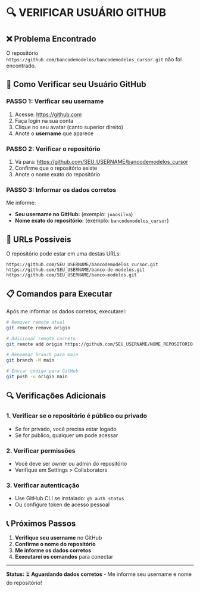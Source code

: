 # 🔍 VERIFICAR USUÁRIO GITHUB

## ❌ Problema Encontrado

O repositório `https://github.com/bancodemodelos/bancodemodelos_cursor.git` não foi encontrado.

## 🔧 Como Verificar seu Usuário GitHub

### **PASSO 1: Verificar seu username**
1. Acesse: https://github.com
2. Faça login na sua conta
3. Clique no seu avatar (canto superior direito)
4. Anote o **username** que aparece

### **PASSO 2: Verificar o repositório**
1. Vá para: https://github.com/SEU_USERNAME/bancodemodelos_cursor
2. Confirme que o repositório existe
3. Anote o nome exato do repositório

### **PASSO 3: Informar os dados corretos**

Me informe:
- **Seu username no GitHub:** (exemplo: `joaosilva`)
- **Nome exato do repositório:** (exemplo: `bancodemodelos_cursor`)

## 🔗 URLs Possíveis

O repositório pode estar em uma destas URLs:

```
https://github.com/SEU_USERNAME/bancodemodelos_cursor.git
https://github.com/SEU_USERNAME/banco-de-modelos.git
https://github.com/SEU_USERNAME/banco-modelos.git
```

## 📋 Comandos para Executar

Após me informar os dados corretos, executarei:

```bash
# Remover remote atual
git remote remove origin

# Adicionar remote correto
git remote add origin https://github.com/SEU_USERNAME/NOME_REPOSITORIO.git

# Renomear branch para main
git branch -M main

# Enviar código para GitHub
git push -u origin main
```

## 🔍 Verificações Adicionais

### **1. Verificar se o repositório é público ou privado**
- Se for privado, você precisa estar logado
- Se for público, qualquer um pode acessar

### **2. Verificar permissões**
- Você deve ser owner ou admin do repositório
- Verifique em Settings > Collaborators

### **3. Verificar autenticação**
- Use GitHub CLI se instalado: `gh auth status`
- Ou configure token de acesso pessoal

## 📞 Próximos Passos

1. **Verifique seu username** no GitHub
2. **Confirme o nome do repositório**
3. **Me informe os dados corretos**
4. **Executarei os comandos** para conectar

---

**Status:** ⏳ **Aguardando dados corretos** - Me informe seu username e nome do repositório! 